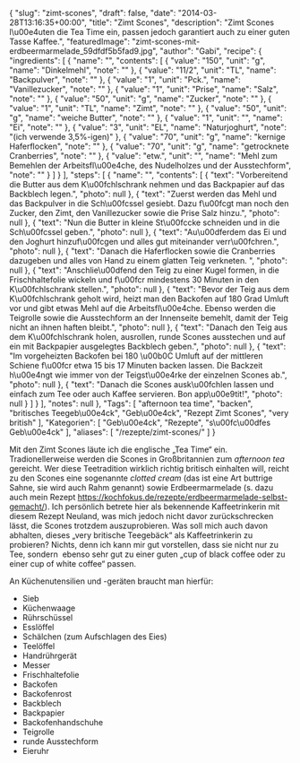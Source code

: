 {
    "slug": "zimt-scones",
    "draft": false,
    "date": "2014-03-28T13:16:35+00:00",
    "title": "Zimt Scones",
    "description": "Zimt Scones l\u00e4uten die Tea Time ein, passen jedoch garantiert auch zu einer guten Tasse Kaffee.",
    "featuredImage": "zimt-scones-mit-erdbeermarmelade_59dfdf5b5fad9.jpg",
    "author": "Gabi",
    "recipe": {
        "ingredients": [
            {
                "name": "",
                "contents": [
                    {
                        "value": "150",
                        "unit": "g",
                        "name": "Dinkelmehl",
                        "note": ""
                    },
                    {
                        "value": "11\/2",
                        "unit": "TL",
                        "name": "Backpulver",
                        "note": ""
                    },
                    {
                        "value": "1",
                        "unit": "Pck.",
                        "name": "Vanillezucker",
                        "note": ""
                    },
                    {
                        "value": "1",
                        "unit": "Prise",
                        "name": "Salz",
                        "note": ""
                    },
                    {
                        "value": "50",
                        "unit": "g",
                        "name": "Zucker",
                        "note": ""
                    },
                    {
                        "value": "1",
                        "unit": "TL",
                        "name": "Zimt",
                        "note": ""
                    },
                    {
                        "value": "50",
                        "unit": "g",
                        "name": "weiche Butter",
                        "note": ""
                    },
                    {
                        "value": "1",
                        "unit": "",
                        "name": "Ei",
                        "note": ""
                    },
                    {
                        "value": "3",
                        "unit": "EL",
                        "name": "Naturjoghurt",
                        "note": "(ich verwende 3,5%-igen)"
                    },
                    {
                        "value": "70",
                        "unit": "g",
                        "name": "kernige Haferflocken",
                        "note": ""
                    },
                    {
                        "value": "70",
                        "unit": "g",
                        "name": "getrocknete Cranberries",
                        "note": ""
                    },
                    {
                        "value": "etw.",
                        "unit": "",
                        "name": "Mehl zum Bemehlen der Arbeitsfl\u00e4che, des Nudelholzes und der Ausstechform",
                        "note": ""
                    }
                ]
            }
        ],
        "steps": [
            {
                "name": "",
                "contents": [
                    {
                        "text": "Vorbereitend die Butter aus dem K\u00fchlschrank nehmen und das Backpapier auf das Backblech legen.",
                        "photo": null
                    },
                    {
                        "text": "Zuerst werden das Mehl und das Backpulver in die Sch\u00fcssel gesiebt. Dazu f\u00fcgt man noch den Zucker, den Zimt, den Vanillezucker sowie die Prise Salz hinzu.",
                        "photo": null
                    },
                    {
                        "text": "Nun die Butter in kleine St\u00fccke schneiden und in die Sch\u00fcssel geben.",
                        "photo": null
                    },
                    {
                        "text": "Au\u00dferdem das Ei und den Joghurt hinzuf\u00fcgen und alles gut miteinander verr\u00fchren.",
                        "photo": null
                    },
                    {
                        "text": "Danach die Haferflocken sowie die Cranberries dazugeben und alles von Hand zu einem glatten Teig verkneten. ",
                        "photo": null
                    },
                    {
                        "text": "Anschlie\u00dfend den Teig zu einer Kugel formen, in die Frischhaltefolie wickeln und f\u00fcr mindestens 30 Minuten in den K\u00fchlschrank stellen.",
                        "photo": null
                    },
                    {
                        "text": "Bevor der Teig aus dem K\u00fchlschrank geholt wird, heizt man den Backofen auf 180 Grad Umluft vor und gibt etwas Mehl auf die Arbeitsfl\u00e4che. Ebenso werden die Teigrolle sowie die Ausstechform an der Innenseite bemehlt, damit der Teig nicht an ihnen haften bleibt.",
                        "photo": null
                    },
                    {
                        "text": "Danach den Teig aus dem K\u00fchlschrank holen, ausrollen,  runde Scones ausstechen und auf ein mit Backpapier ausgelegtes Backblech geben.",
                        "photo": null
                    },
                    {
                        "text": "Im vorgeheizten Backofen bei  180 \u00b0C Umluft auf der mittleren Schiene f\u00fcr etwa 15 bis 17 Minuten backen lassen. Die Backzeit h\u00e4ngt wie immer von der Teigst\u00e4rke der einzelnen Scones ab.",
                        "photo": null
                    },
                    {
                        "text": "Danach die Scones ausk\u00fchlen lassen und einfach zum Tee oder auch Kaffee servieren. Bon app\u00e9tit!",
                        "photo": null
                    }
                ]
            }
        ],
        "notes": null
    },
    "Tags": [
        "afternoon tea time",
        "backen",
        "britisches Teegeb\u00e4ck",
        "Geb\u00e4ck",
        "Rezept Zimt Scones",
        "very british"
    ],
    "Kategorien": [
        "Geb\u00e4ck",
        "Rezepte",
        "s\u00fc\u00dfes Geb\u00e4ck"
    ],
    "aliases": [
        "\/rezepte\/zimt-scones\/"
    ]
}

Mit den Zimt Scones läute ich die englische &#8222;Tea Time&#8220; ein. Tradionellerweise werden die Scones in Großbritannien zum _afternoon tea_ gereicht. Wer diese Teetradition wirklich richtig britisch einhalten will, reicht zu den Scones eine sogenannte _clotted cream_ (das ist eine Art buttrige Sahne, sie wird auch Rahm genannt) sowie Erdbeermarmelade (s. dazu auch mein Rezept https://kochfokus.de/rezepte/erdbeermarmelade-selbst-gemacht/). Ich persönlich betrete hier als bekennende Kaffeetrinkerin mit diesem Rezept Neuland, was mich jedoch nicht davor zurückschrecken lässt, die Scones trotzdem auszuprobieren. Was soll mich auch davon abhalten, dieses &#8222;very britische Teegebäck&#8220; als Kaffeetrinkerin zu probieren? Nichts, denn ich kann mir gut vorstellen, dass sie nicht nur zu Tee, sondern  ebenso sehr gut zu einer guten &#8222;cup of black coffee oder zu einer cup of white coffee&#8220; passen.

An Küchenutensilien und -geräten braucht man hierfür:

 * Sieb
 * Küchenwaage
 * Rührschüssel
 * Esslöffel
 * Schälchen (zum Aufschlagen des Eies)
 * Teelöffel
 * Handrührgerät
 * Messer
 * Frischhaltefolie
 * Backofen
 * Backofenrost
 * Backblech
 * Backpapier
 * Backofenhandschuhe
 * Teigrolle
 * runde Ausstechform
 * Eieruhr